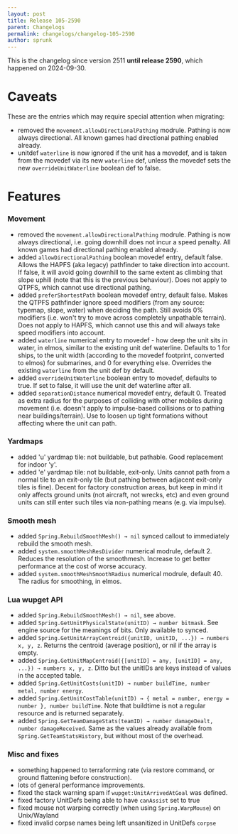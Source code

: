 ```yaml
---
layout: post
title: Release 105-2590
parent: Changelogs
permalink: changelogs/changelog-105-2590
author: sprunk
---
```


This is the changelog since version 2511 **until release 2590**, which happened on 2024-09-30.

# Caveats
These are the entries which may require special attention when migrating:
* removed the `movement.allowDirectionalPathing` modrule. Pathing is now always directional. All known games had directional pathing enabled already.
* unitdef `waterline` is now ignored if the unit has a movedef, and is taken from the movedef via its new `waterline` def, unless the movedef sets the new `overrideUnitWaterline` boolean def to false.

# Features

### Movement
* removed the `movement.allowDirectionalPathing` modrule. Pathing is now always directional, i.e. going downhill does not incur a speed penalty. All known games had directional pathing enabled already.
* added `allowDirectionalPathing` boolean movedef entry, default false. Allows the HAPFS (aka legacy) pathfinder to take direction into account. If false, it will avoid going downhill to the same extent as climbing that slope uphill (note that this is the previous behaviour). Does not apply to QTPFS, which cannot use directional pathing.
* added `preferShortestPath` boolean movedef entry, default false. Makes the QTPFS pathfinder ignore speed modifiers (from any source: typemap, slope, water) when deciding the path. Still avoids 0% modifiers (i.e. won't try to move across completely unpathable terrain). Does not apply to HAPFS, which cannot use this and will always take speed modifiers into account.
* added `waterline` numerical entry to movedef - how deep the unit sits in water, in elmos, similar to the existing unit def waterline. Defaults to 1 for ships, to the unit width (according to the movedef footprint, converted to elmos) for submarines, and 0 for everything else. Overrides the existing `waterline` from the unit def by default.
* added `overrideUnitWaterline` boolean entry to movedef, defaults to true. If set to false, it will use the unit def waterline after all.
* added `separationDistance` numerical movedef entry, default 0. Treated as extra radius for the purposes of colliding with other mobiles during movement (i.e. doesn't apply to impulse-based collisions or to pathing near buildings/terrain). Use to loosen up tight formations without affecting where the unit can path.

### Yardmaps
* added 'u' yardmap tile: not buildable, but pathable. Good replacement for indoor 'y'.
* added 'e' yardmap tile: not buildable, exit-only. Units cannot path from a normal tile to an exit-only tile (but pathing between adjacent exit-only tiles is fine).
Decent for factory construction areas, but keep in mind it only affects ground units (not aircraft, not wrecks, etc) and even ground units can still enter such tiles via non-pathing means (e.g. via impulse).

### Smooth mesh
* added `Spring.RebuildSmoothMesh() → nil` synced callout to immediately rebuild the smooth mesh.
* added `system.smoothMeshResDivider` numerical modrule, default 2. Reduces the resolution of the smoothmesh. Increase to get better performance at the cost of worse accuracy.
* added `system.smoothMeshSmoothRadius` numerical modrule, default 40. The radius for smoothing, in elmos.

### Lua wupget API
* added `Spring.RebuildSmoothMesh() → nil`, see above.
* added `Spring.GetUnitPhysicalState(unitID) → number bitmask`. See engine source for the meanings of bits. Only available to synced.
* added `Spring.GetUnitArrayCentroid({unitID, unitID, ...}) → numbers x, y, z`. Returns the centroid (average position), or nil if the array is empty.
* added `Spring.GetUnitMapCentroid({[unitID] = any, [unitID] = any, ...}) → numbers x, y, z`. Ditto but the unitIDs are keys instead of values in the accepted table.
* added `Spring.GetUnitCosts(unitID) → number buildTime, number metal, number energy`.
* added `Spring.GetUnitCostTable(unitID) → { metal = number, energy = number }, number buildTime`. Note that buildtime is not a regular resource and is returned separately.
* added `Spring.GetTeamDamageStats(teamID) → number damageDealt, number damageReceived`. Same as the values already available from `Spring.GetTeamStatsHistory`, but without most of the overhead.

### Misc and fixes
* something happened to terraforming rate (via restore command, or ground flattening before construction).
* lots of general performance improvements.
* fixed the stack warning spam if `wupget:UnitArrivedAtGoal` was defined.
* fixed factory UnitDefs being able to have `canAssist` set to true
* fixed mouse not warping correctly (when using `Spring.WarpMouse`) on Unix/Wayland
* fixed invalid corpse names being left unsanitized in UnitDefs `corpse`
